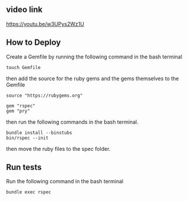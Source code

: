## video link
https://youtu.be/w3UPys2Wz1U

## How to Deploy
Create a Gemfile by running the following command in the bash terminal
```
touch Gemfile
```

then add the source for the ruby gems and the gems themselves to the Gemfile

```
source "https://rubygems.org"

gem "rspec"
gem "pry"
```

then run the following commands in the bash terminal.

```
bundle install --binstubs
bin/rspec --init
```

then move the ruby files to the spec folder.

## Run tests
Run the following command in the bash terminal
```
bundle exec rspec
```